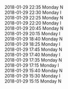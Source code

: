2018-01-29 22:35 Monday  N  
2018-01-29 22:30 Monday  I  
2018-01-29 22:25 Monday  N  
2018-01-29 22:20 Monday  I  
2018-01-29 20:45 Monday  N  
2018-01-29 20:15 Monday  I  
2018-01-29 18:40 Monday  N  
2018-01-29 18:25 Monday  I  
2018-01-29 17:45 Monday  N  
2018-01-29 17:40 Monday  I  
2018-01-29 17:35 Monday  N  
2018-01-29 17:15 Monday  I  
2018-01-29 15:40 Monday  N  
2018-01-29 15:30 Monday  I  
2018-01-29 15:15 Monday  N  
